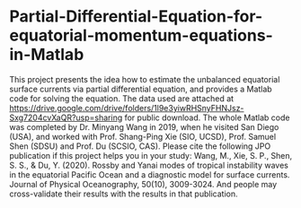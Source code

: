 # Partial-Differential-Equation-for-equatorial-momentum-equations-in-Matlab
This project presents the idea how to estimate the unbalanced equatorial surface currents via partial differential equation, and provides a Matlab code for solving the equation. The data used are attached at https://drive.google.com/drive/folders/1l9e3yiwRHSnyFHNJsz-Sxg7204cvXaQR?usp=sharing for public download.
The whole Matlab code was completed by Dr. Minyang Wang in 2019, when he visited San Diego (USA), and worked with Prof. Shang-Ping Xie (SIO, UCSD), Prof. Samuel Shen (SDSU) and Prof. Du (SCSIO, CAS). 
Please cite the following JPO publication if this project helps you in your study: Wang, M., Xie, S. P., Shen, S. S., & Du, Y. (2020). Rossby and Yanai modes of tropical instability waves in the equatorial Pacific Ocean and a diagnostic model for surface currents. Journal of Physical Oceanography, 50(10), 3009-3024.
And people may cross-validate their results with the results in that publication.
